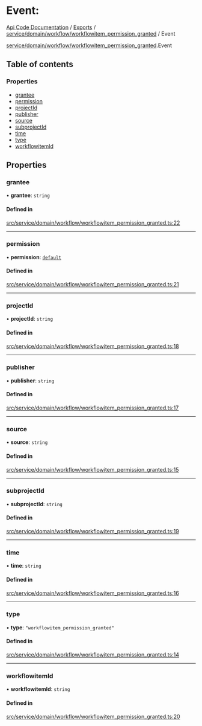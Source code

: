 # Event: 
 
[Api Code Documentation](../README.md) / [Exports](../modules.md) / [service/domain/workflow/workflowitem\_permission\_granted](../modules/service_domain_workflow_workflowitem_permission_granted.md) / Event

[service/domain/workflow/workflowitem_permission_granted](../modules/service_domain_workflow_workflowitem_permission_granted.md).Event

## Table of contents

### Properties

- [grantee](service_domain_workflow_workflowitem_permission_granted.Event.md#grantee)
- [permission](service_domain_workflow_workflowitem_permission_granted.Event.md#permission)
- [projectId](service_domain_workflow_workflowitem_permission_granted.Event.md#projectid)
- [publisher](service_domain_workflow_workflowitem_permission_granted.Event.md#publisher)
- [source](service_domain_workflow_workflowitem_permission_granted.Event.md#source)
- [subprojectId](service_domain_workflow_workflowitem_permission_granted.Event.md#subprojectid)
- [time](service_domain_workflow_workflowitem_permission_granted.Event.md#time)
- [type](service_domain_workflow_workflowitem_permission_granted.Event.md#type)
- [workflowitemId](service_domain_workflow_workflowitem_permission_granted.Event.md#workflowitemid)

## Properties

### grantee

• **grantee**: `string`

#### Defined in

[src/service/domain/workflow/workflowitem_permission_granted.ts:22](https://github.com/openkfw/TruBudget/blob/95e6f8a/api/src/service/domain/workflow/workflowitem_permission_granted.ts#L22)

___

### permission

• **permission**: [`default`](../modules/authz_intents.md#default)

#### Defined in

[src/service/domain/workflow/workflowitem_permission_granted.ts:21](https://github.com/openkfw/TruBudget/blob/95e6f8a/api/src/service/domain/workflow/workflowitem_permission_granted.ts#L21)

___

### projectId

• **projectId**: `string`

#### Defined in

[src/service/domain/workflow/workflowitem_permission_granted.ts:18](https://github.com/openkfw/TruBudget/blob/95e6f8a/api/src/service/domain/workflow/workflowitem_permission_granted.ts#L18)

___

### publisher

• **publisher**: `string`

#### Defined in

[src/service/domain/workflow/workflowitem_permission_granted.ts:17](https://github.com/openkfw/TruBudget/blob/95e6f8a/api/src/service/domain/workflow/workflowitem_permission_granted.ts#L17)

___

### source

• **source**: `string`

#### Defined in

[src/service/domain/workflow/workflowitem_permission_granted.ts:15](https://github.com/openkfw/TruBudget/blob/95e6f8a/api/src/service/domain/workflow/workflowitem_permission_granted.ts#L15)

___

### subprojectId

• **subprojectId**: `string`

#### Defined in

[src/service/domain/workflow/workflowitem_permission_granted.ts:19](https://github.com/openkfw/TruBudget/blob/95e6f8a/api/src/service/domain/workflow/workflowitem_permission_granted.ts#L19)

___

### time

• **time**: `string`

#### Defined in

[src/service/domain/workflow/workflowitem_permission_granted.ts:16](https://github.com/openkfw/TruBudget/blob/95e6f8a/api/src/service/domain/workflow/workflowitem_permission_granted.ts#L16)

___

### type

• **type**: ``"workflowitem_permission_granted"``

#### Defined in

[src/service/domain/workflow/workflowitem_permission_granted.ts:14](https://github.com/openkfw/TruBudget/blob/95e6f8a/api/src/service/domain/workflow/workflowitem_permission_granted.ts#L14)

___

### workflowitemId

• **workflowitemId**: `string`

#### Defined in

[src/service/domain/workflow/workflowitem_permission_granted.ts:20](https://github.com/openkfw/TruBudget/blob/95e6f8a/api/src/service/domain/workflow/workflowitem_permission_granted.ts#L20)
